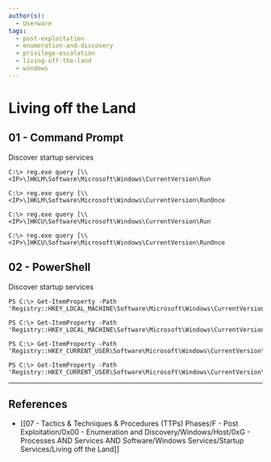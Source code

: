 ```yaml
---
author(s):
  - Userware
tags:
  - post-exploitation
  - enumeration-and-discovery
  - privilege-escalation
  - living-off-the-land
  - windows
---
```

# Living off the Land

## 01 - Command Prompt

Discover startup services

```
C:\> reg.exe query [\\<IP>\]HKLM\Software\Microsoft\Windows\CurrentVersion\Run

C:\> reg.exe query [\\<IP>\]HKLM\Software\Microsoft\Windows\CurrentVersion\RunOnce

C:\> reg.exe query [\\<IP>\]HKCU\Software\Microsoft\Windows\CurrentVersion\Run

C:\> reg.exe query [\\<IP>\]HKCU\Software\Microsoft\Windows\CurrentVersion\RunOnce
```

## 02 - PowerShell

Discover startup services

```
PS C:\> Get-ItemProperty -Path 'Registry::HKEY_LOCAL_MACHINE\Software\Microsoft\Windows\CurrentVersion\Run'

PS C:\> Get-ItemProperty -Path 'Registry::HKEY_LOCAL_MACHINE\Software\Microsoft\Windows\CurrentVersion\RunOnce'

PS C:\> Get-ItemProperty -Path 'Registry::HKEY_CURRENT_USER\Software\Microsoft\Windows\CurrentVersion\Run'

PS C:\> Get-ItemProperty -Path 'Registry::HKEY_CURRENT_USER\Software\Microsoft\Windows\CurrentVersion\RunOnce'
```

---
## References

- [[07 - Tactics & Techniques & Procedures (TTPs) Phases/F - Post Exploitation/0x00 - Enumeration and Discovery/Windows/Host/0xG - Processes AND Services AND Software/Windows Services/Startup Services/Living off the Land]]